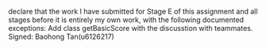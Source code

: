 declare that the work I have submitted for Stage E of this assignment and all stages before it is entirely my own work, with the
following documented exceptions:
Add class getBasicScore with the discusstion with teammates.
Signed: Baohong Tan(u6126217)